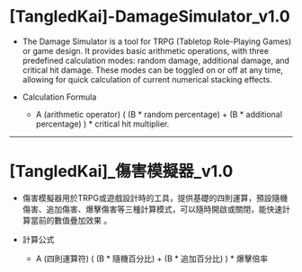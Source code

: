 # **[TangledKai]-DamageSimulator_v1.0**

* The Damage Simulator is a tool for TRPG (Tabletop Role-Playing Games) or game design. It provides basic arithmetic operations, with three predefined calculation modes: random damage, additional damage, and critical hit damage. These modes can be toggled on or off at any time, allowing for quick calculation of current numerical stacking effects.

* Calculation Formula
  * A (arithmetic operator) ( (B * random percentage) + (B * additional percentage) ) * critical hit multiplier.
_____

# **[TangledKai]_傷害模擬器_v1.0**

* 傷害模擬器用於TRPG或遊戲設計時的工具，提供基礎的四則運算，預設隨機傷害、追加傷害、爆擊傷害等三種計算模式，可以隨時開啟或關閉，能快速計算當前的數值疊加效果 。

* 計算公式
  * A (四則運算符) ( (B * 隨機百分比) + (B * 追加百分比) ) * 爆擊倍率









